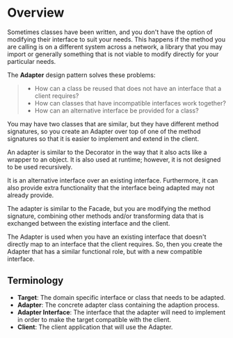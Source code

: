 # Overview

Sometimes classes have been written, and you don't have the option of modifying their interface to suit your needs. This happens if the method you are calling is on a different system across a network, a library that you may import or generally something that is not viable to modify directly for your particular needs.

The **Adapter** design pattern solves these problems:

> - How can a class be reused that does not have an interface that a client requires?
> - How can classes that have incompatible interfaces work together?
> - How can an alternative interface be provided for a class?

You may have two classes that are similar, but they have different method signatures, so you create an Adapter over top of one of the method signatures so that it is easier to implement and extend in the client.

An adapter is similar to the Decorator in the way that it also acts like a wrapper to an object. It is also used at runtime; however, it is not designed to be used recursively.

It is an alternative interface over an existing interface. Furthermore, it can also provide extra functionality that the interface being adapted may not already provide.

The adapter is similar to the Facade, but you are modifying the method signature, combining other methods and/or transforming data that is exchanged between the existing interface and the client.

The Adapter is used when you have an existing interface that doesn't directly map to an interface that the client requires. So, then you create the Adapter that has a similar functional role, but with a new compatible interface.

## Terminology

- **Target**: The domain specific interface or class that needs to be adapted.
- **Adapter**: The concrete adapter class containing the adaption process.
- **Adapter Interface**: The interface that the adapter will need to implement in order to make the target compatible with the client.
- **Client**: The client application that will use the Adapter.
